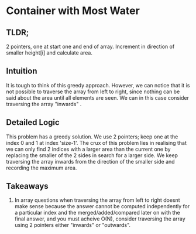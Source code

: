 # Container with Most Water

<h2>TLDR;</h2>
2 pointers, one at start one and end of array. Increment in direction of smaller height[i] and calculate area.

<h2>Intuition</h2>
It is tough to think of this greedy approach. However, we can notice that it is not possible to traverse the array from left to right, since nothing can be said about the area until all elements are seen. We can in this case consider traversing the array "inwards" .

<h2>Detailed Logic</h2>
This problem has a greedy solution. We use 2 pointers; keep one at the index 0 and 1 at index 'size-1'. The crux of this problem lies in realising that we can only find 2 indices with a larger area than the current one by replacing the smaller of the 2 sides in search for a larger side. We keep traversing the array inwards from the direction of the smaller side and recording the maximum area.


<h2>Takeaways</h2>
<ol>
<li>In array questions when traversing the array from left to right doesnt make sense because the answer cannot be computed independently for a particular index and the merged/added/compared later on with the final answer, and you must acheive O(N), consider traversing the array using 2 pointers either "inwards" or "outwards".</li>
</ol>

